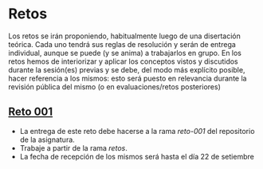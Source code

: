 # Retos

Los retos se irán proponiendo, habitualmente luego de una disertación teórica. Cada uno tendrá sus reglas de resolución y serán de entrega individual, aunque se puede (y se anima) a trabajarlos en grupo. En los retos hemos de interiorizar y aplicar los conceptos vistos y discutidos durante la sesión(es) previas y se debe, del modo más explícito posible, hacer referencia a los mismos: esto será puesto en relevancia durante la revisión pública del mismo (o en evaluaciones/retos posteriores)

## [Reto 001](reto001.md)

- La entrega de este reto debe hacerse a la rama *reto-001* del repositorio de la asignatura.
- Trabaje a partir de la rama *retos*.
- La fecha de recepción de los mismos será hasta el día 22 de setiembre
